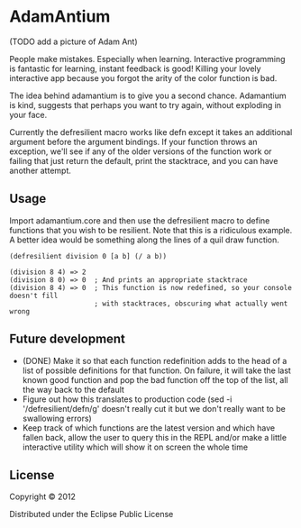 # AdamAntium

(TODO add a picture of Adam Ant)

People make mistakes. Especially when learning. Interactive programming is fantastic for learning, instant feedback is good! Killing your lovely interactive app because you forgot the arity of the color function is bad.

The idea behind adamantium is to give you a second chance. Adamantium is kind, suggests that perhaps you want to try again, without exploding in your face.

Currently the defresilient macro works like defn except it takes an additional argument before the argument bindings. If your function throws an exception, we'll see if any of the older versions of the function work or failing that just return the default, print the stacktrace, and you can have another attempt.

## Usage

Import adamantium.core and then use the defresilient macro to define functions that you wish to be resilient. Note that this is a ridiculous example. A better idea would be something along the lines of a quil draw function.

	(defresilient division 0 [a b] (/ a b))
	
	(division 8 4) => 2
	(division 8 0) => 0  ; And prints an appropriate stacktrace
	(division 8 4) => 0  ; This function is now redefined, so your console doesn't fill 
	                     ; with stacktraces, obscuring what actually went wrong
	                     
## Future development
* (DONE) Make it so that each function redefinition adds to the head of a list of possible definitions for that function. On failure, it will take the last known good function and pop the bad function off the top of the list, all the way back to the default
* Figure out how this translates to production code (sed -i '/defresilient/defn/g' doesn't really cut it but we don't really want to be swallowing errors)
* Keep track of which functions are the latest version and which have fallen back, allow the user to query this in the REPL and/or make a little interactive utility which will show it on screen the whole time

## License

Copyright © 2012

Distributed under the Eclipse Public License
